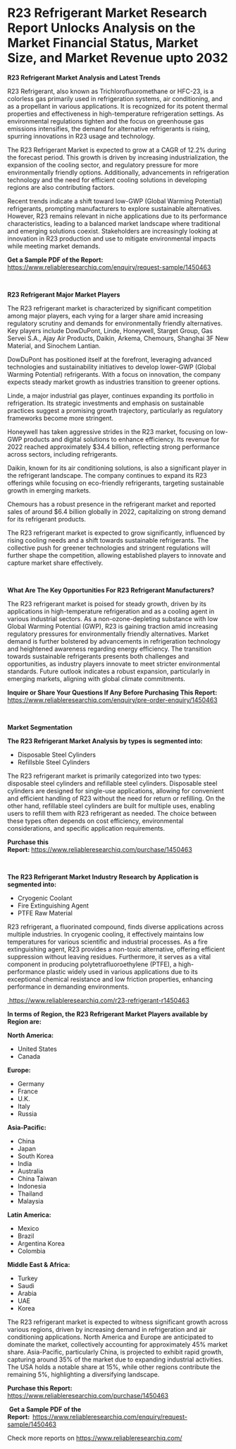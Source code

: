 <p><h1>R23 Refrigerant Market Research Report Unlocks Analysis on the Market Financial Status, Market Size, and Market Revenue upto 2032</h1></p><p><strong>R23 Refrigerant Market Analysis and Latest Trends</strong></p>
<p><p>R23 Refrigerant, also known as Trichlorofluoromethane or HFC-23, is a colorless gas primarily used in refrigeration systems, air conditioning, and as a propellant in various applications. It is recognized for its potent thermal properties and effectiveness in high-temperature refrigeration settings. As environmental regulations tighten and the focus on greenhouse gas emissions intensifies, the demand for alternative refrigerants is rising, spurring innovations in R23 usage and technology.</p><p>The R23 Refrigerant Market is expected to grow at a CAGR of 12.2% during the forecast period. This growth is driven by increasing industrialization, the expansion of the cooling sector, and regulatory pressure for more environmentally friendly options. Additionally, advancements in refrigeration technology and the need for efficient cooling solutions in developing regions are also contributing factors. </p><p>Recent trends indicate a shift toward low-GWP (Global Warming Potential) refrigerants, prompting manufacturers to explore sustainable alternatives. However, R23 remains relevant in niche applications due to its performance characteristics, leading to a balanced market landscape where traditional and emerging solutions coexist. Stakeholders are increasingly looking at innovation in R23 production and use to mitigate environmental impacts while meeting market demands.</p></p>
<p><strong>Get a Sample PDF of the Report:&nbsp;</strong> <a href="https://www.reliableresearchiq.com/enquiry/request-sample/1450463?utm_campaign=1842&utm_medium=2&utm_source=Github&utm_content=ia&utm_term=30012025&utm_id=r23-refrigerant">https://www.reliableresearchiq.com/enquiry/request-sample/1450463</a></p>
<p>&nbsp;</p>
<p><strong>R23 Refrigerant Major Market Players</strong></p>
<p><p>The R23 refrigerant market is characterized by significant competition among major players, each vying for a larger share amid increasing regulatory scrutiny and demands for environmentally friendly alternatives. Key players include DowDuPont, Linde, Honeywell, Starget Group, Gas Servei S.A., Ajay Air Products, Daikin, Arkema, Chemours, Shanghai 3F New Material, and Sinochem Lantian.</p><p>DowDuPont has positioned itself at the forefront, leveraging advanced technologies and sustainability initiatives to develop lower-GWP (Global Warming Potential) refrigerants. With a focus on innovation, the company expects steady market growth as industries transition to greener options.</p><p>Linde, a major industrial gas player, continues expanding its portfolio in refrigeration. Its strategic investments and emphasis on sustainable practices suggest a promising growth trajectory, particularly as regulatory frameworks become more stringent.</p><p>Honeywell has taken aggressive strides in the R23 market, focusing on low-GWP products and digital solutions to enhance efficiency. Its revenue for 2022 reached approximately $34.4 billion, reflecting strong performance across sectors, including refrigerants.</p><p>Daikin, known for its air conditioning solutions, is also a significant player in the refrigerant landscape. The company continues to expand its R23 offerings while focusing on eco-friendly refrigerants, targeting sustainable growth in emerging markets.</p><p>Chemours has a robust presence in the refrigerant market and reported sales of around $6.4 billion globally in 2022, capitalizing on strong demand for its refrigerant products.</p><p>The R23 refrigerant market is expected to grow significantly, influenced by rising cooling needs and a shift towards sustainable refrigerants. The collective push for greener technologies and stringent regulations will further shape the competition, allowing established players to innovate and capture market share effectively.</p></p>
<p>&nbsp;</p>
<p><strong>What Are The Key Opportunities For R23 Refrigerant Manufacturers?</strong></p>
<p><p>The R23 refrigerant market is poised for steady growth, driven by its applications in high-temperature refrigeration and as a cooling agent in various industrial sectors. As a non-ozone-depleting substance with low Global Warming Potential (GWP), R23 is gaining traction amid increasing regulatory pressures for environmentally friendly alternatives. Market demand is further bolstered by advancements in refrigeration technology and heightened awareness regarding energy efficiency. The transition towards sustainable refrigerants presents both challenges and opportunities, as industry players innovate to meet stricter environmental standards. Future outlook indicates a robust expansion, particularly in emerging markets, aligning with global climate commitments.</p></p>
<p><strong>Inquire or Share Your Questions If Any Before Purchasing This Report:</strong> <a href="https://www.reliableresearchiq.com/enquiry/pre-order-enquiry/1450463?utm_campaign=1842&utm_medium=2&utm_source=Github&utm_content=ia&utm_term=30012025&utm_id=r23-refrigerant">https://www.reliableresearchiq.com/enquiry/pre-order-enquiry/1450463</a></p>
<p>&nbsp;</p>
<p><strong>Market Segmentation</strong></p>
<p><strong>The R23 Refrigerant Market Analysis by types is segmented into:</strong></p>
<p><ul><li>Disposable Steel Cylinders</li><li>Refillsble Steel Cylinders</li></ul></p>
<p><p>The R23 refrigerant market is primarily categorized into two types: disposable steel cylinders and refillable steel cylinders. Disposable steel cylinders are designed for single-use applications, allowing for convenient and efficient handling of R23 without the need for return or refilling. On the other hand, refillable steel cylinders are built for multiple uses, enabling users to refill them with R23 refrigerant as needed. The choice between these types often depends on cost efficiency, environmental considerations, and specific application requirements.</p></p>
<p><strong>Purchase this Report:&nbsp;</strong><a href="https://www.reliableresearchiq.com/purchase/1450463?utm_campaign=1842&utm_medium=2&utm_source=Github&utm_content=ia&utm_term=30012025&utm_id=r23-refrigerant">https://www.reliableresearchiq.com/purchase/1450463</a></p>
<p>&nbsp;</p>
<p><strong>The R23 Refrigerant Market Industry Research by Application is segmented into:</strong></p>
<p><ul><li>Cryogenic Coolant</li><li>Fire Extinguishing Agent</li><li>PTFE Raw Material</li></ul></p>
<p><p>R23 refrigerant, a fluorinated compound, finds diverse applications across multiple industries. In cryogenic cooling, it effectively maintains low temperatures for various scientific and industrial processes. As a fire extinguishing agent, R23 provides a non-toxic alternative, offering efficient suppression without leaving residues. Furthermore, it serves as a vital component in producing polytetrafluoroethylene (PTFE), a high-performance plastic widely used in various applications due to its exceptional chemical resistance and low friction properties, enhancing performance in demanding environments.</p></p>
<p><a href="https://www.reliableresearchiq.com/r23-refrigerant-r1450463?utm_campaign=1842&utm_medium=2&utm_source=Github&utm_content=ia&utm_term=30012025&utm_id=r23-refrigerant">&nbsp;https://www.reliableresearchiq.com/r23-refrigerant-r1450463</a></p>
<p><strong>In terms of Region, the R23 Refrigerant Market Players available by Region are:</strong></p>
<p>
    <p> <strong> North America: </strong>
        <ul>
            <li>United States</li>
            <li>Canada</li>
        </ul>
        </p> 
    <p> <strong> Europe: </strong>
        <ul>
            <li>Germany</li>
            <li>France</li>
            <li>U.K.</li>
            <li>Italy</li>
            <li>Russia</li>
        </ul>
        </p> 
    <p> <strong> Asia-Pacific: </strong>
        <ul>
            <li>China</li>
            <li>Japan</li>
            <li>South Korea</li>
            <li>India</li>
            <li>Australia</li>
            <li>China Taiwan</li>
            <li>Indonesia</li>
            <li>Thailand</li>
            <li>Malaysia</li>
        </ul>
        </p> 
    <p> <strong> Latin America: </strong>
        <ul>
            <li>Mexico</li>
            <li>Brazil</li>
            <li>Argentina Korea</li>
            <li>Colombia</li>
        </ul>
        </p> 
    <p> <strong> Middle East & Africa: </strong>
        <ul>
            <li>Turkey</li>
            <li>Saudi</li>
            <li>Arabia</li>
            <li>UAE</li>
            <li>Korea</li>
        </ul>
    </p>
    </p>
<p><p>The R23 refrigerant market is expected to witness significant growth across various regions, driven by increasing demand in refrigeration and air conditioning applications. North America and Europe are anticipated to dominate the market, collectively accounting for approximately 45% market share. Asia-Pacific, particularly China, is projected to exhibit rapid growth, capturing around 35% of the market due to expanding industrial activities. The USA holds a notable share at 15%, while other regions contribute the remaining 5%, highlighting a diversifying landscape.</p></p>
<p><strong>Purchase this Report: </strong><a href="https://www.reliableresearchiq.com/purchase/1450463?utm_campaign=1842&utm_medium=2&utm_source=Github&utm_content=ia&utm_term=30012025&utm_id=r23-refrigerant">https://www.reliableresearchiq.com/purchase/1450463</a></p>
<p>&nbsp;<strong>Get a Sample PDF of the Report:&nbsp;&nbsp;</strong><a href="https://www.reliableresearchiq.com/enquiry/request-sample/1450463?utm_campaign=1842&utm_medium=2&utm_source=Github&utm_content=ia&utm_term=30012025&utm_id=r23-refrigerant">https://www.reliableresearchiq.com/enquiry/request-sample/1450463</a></p>
<p><strong></strong></p>
<p>Check more reports on <a href="https://www.reliableresearchiq.com/?utm_campaign=1842&utm_medium=2&utm_source=Github&utm_content=ia&utm_term=30012025&utm_id=r23-refrigerant">https://www.reliableresearchiq.com/</a></p>